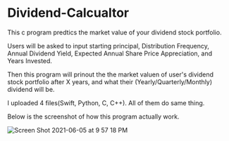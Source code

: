 # Dividend-Calcualtor
This c program predtics the market value of your dividend stock portfolio.

Users will be asked to input starting principal, Distribution Frequency,
Annual Dividend Yield, Expected Annual Share Price Appreciation, and Years Invested.

Then this program will prinout the the market valuen of user's dividend stock portfolio after X years,
and what their (Yearly/Quarterly/Monthly) dividend will be.

I uploaded 4 files(Swift, Python, C, C++). All of them do same thing.

Below is the screenshot of how this program actually work.


![Screen Shot 2021-06-05 at 9 57 18 PM](https://user-images.githubusercontent.com/60959924/120892388-009af680-c649-11eb-8628-f97cf4e4a64d.png)
